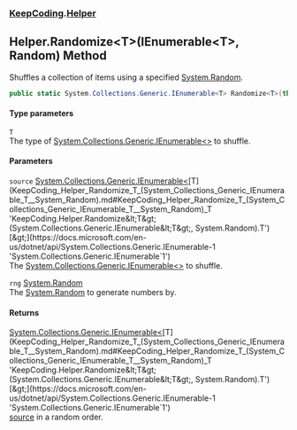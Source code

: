 ### [KeepCoding](KeepCoding.md 'KeepCoding').[Helper](KeepCoding_Helper.md 'KeepCoding.Helper')
## Helper.Randomize&lt;T&gt;(IEnumerable&lt;T&gt;, Random) Method
Shuffles a collection of items using a specified [System.Random](https://docs.microsoft.com/en-us/dotnet/api/System.Random 'System.Random').  
```csharp
public static System.Collections.Generic.IEnumerable<T> Randomize<T>(this System.Collections.Generic.IEnumerable<T> source, System.Random rng);
```
#### Type parameters
<a name='KeepCoding_Helper_Randomize_T_(System_Collections_Generic_IEnumerable_T__System_Random)_T'></a>
`T`  
The type of [System.Collections.Generic.IEnumerable&lt;&gt;](https://docs.microsoft.com/en-us/dotnet/api/System.Collections.Generic.IEnumerable-1 'System.Collections.Generic.IEnumerable`1') to shuffle.
  
#### Parameters
<a name='KeepCoding_Helper_Randomize_T_(System_Collections_Generic_IEnumerable_T__System_Random)_source'></a>
`source` [System.Collections.Generic.IEnumerable&lt;](https://docs.microsoft.com/en-us/dotnet/api/System.Collections.Generic.IEnumerable-1 'System.Collections.Generic.IEnumerable`1')[T](KeepCoding_Helper_Randomize_T_(System_Collections_Generic_IEnumerable_T__System_Random).md#KeepCoding_Helper_Randomize_T_(System_Collections_Generic_IEnumerable_T__System_Random)_T 'KeepCoding.Helper.Randomize&lt;T&gt;(System.Collections.Generic.IEnumerable&lt;T&gt;, System.Random).T')[&gt;](https://docs.microsoft.com/en-us/dotnet/api/System.Collections.Generic.IEnumerable-1 'System.Collections.Generic.IEnumerable`1')  
The [System.Collections.Generic.IEnumerable&lt;&gt;](https://docs.microsoft.com/en-us/dotnet/api/System.Collections.Generic.IEnumerable-1 'System.Collections.Generic.IEnumerable`1') to shuffle.
  
<a name='KeepCoding_Helper_Randomize_T_(System_Collections_Generic_IEnumerable_T__System_Random)_rng'></a>
`rng` [System.Random](https://docs.microsoft.com/en-us/dotnet/api/System.Random 'System.Random')  
The [System.Random](https://docs.microsoft.com/en-us/dotnet/api/System.Random 'System.Random') to generate numbers by.
  
#### Returns
[System.Collections.Generic.IEnumerable&lt;](https://docs.microsoft.com/en-us/dotnet/api/System.Collections.Generic.IEnumerable-1 'System.Collections.Generic.IEnumerable`1')[T](KeepCoding_Helper_Randomize_T_(System_Collections_Generic_IEnumerable_T__System_Random).md#KeepCoding_Helper_Randomize_T_(System_Collections_Generic_IEnumerable_T__System_Random)_T 'KeepCoding.Helper.Randomize&lt;T&gt;(System.Collections.Generic.IEnumerable&lt;T&gt;, System.Random).T')[&gt;](https://docs.microsoft.com/en-us/dotnet/api/System.Collections.Generic.IEnumerable-1 'System.Collections.Generic.IEnumerable`1')  
[source](KeepCoding_Helper_Randomize_T_(System_Collections_Generic_IEnumerable_T__System_Random).md#KeepCoding_Helper_Randomize_T_(System_Collections_Generic_IEnumerable_T__System_Random)_source 'KeepCoding.Helper.Randomize&lt;T&gt;(System.Collections.Generic.IEnumerable&lt;T&gt;, System.Random).source') in a random order.
